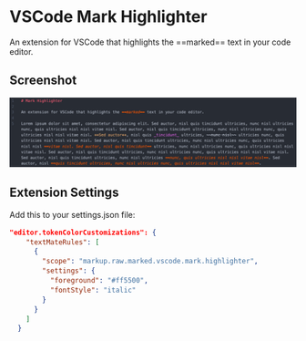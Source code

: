 # VSCode Mark Highlighter

An extension for VSCode that highlights the ==marked== text in your code editor.

## Screenshot

![Screenshot](https://raw.githubusercontent.com/dacodekid/vscode-mark-highlighter/master/assets/screenshot.png)

## Extension Settings

Add this to your settings.json file:

```json
"editor.tokenColorCustomizations": {
    "textMateRules": [
      {
        "scope": "markup.raw.marked.vscode.mark.highlighter",
        "settings": {
          "foreground": "#ff5500",
          "fontStyle": "italic"
        }
      }
    ]
  }
```
